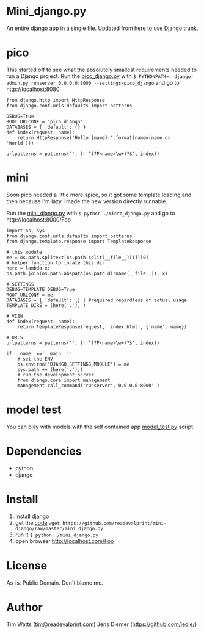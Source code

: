 Mini_django.py
==============

An entire django app in a single file. Updated from [here](http://olifante.blogs.com/covil/2010/04/minimal-django.html) to use Django trunk. 

pico
====
This started off to see what the absolutely smallest requirements needed to run a Django project. Run the [pico_django.py](https://github.com/readevalprint/mini-django/blob/master/pico_django.py) with `$ PYTHONPATH=. django-admin.py runserver 0.0.0.0:8000 --settings=pico_django` and go to http://localhost:8080

    from django.http import HttpResponse
    from django.conf.urls.defaults import patterns
    
    DEBUG=True
    ROOT_URLCONF = 'pico_django'
    DATABASES = { 'default': {} }
    def index(request, name):
        return HttpResponse('Hello {name}!'.format(name=(name or 'World')))
    
    urlpatterns = patterns('', (r'^(?P<name>\w+)?$', index))

mini
====
Soon pico needed a little more spice, so it got some template loading and then because I'm lazy I made the new version directly runnable.

Run the [mini_django.py](https://github.com/readevalprint/mini-django/blob/master/mini_django.py) with `$ python ./micro_django.py` and go to http://localhost:8000/Foo


    import os, sys
    from django.conf.urls.defaults import patterns
    from django.template.response import TemplateResponse

    # this module
    me = os.path.splitext(os.path.split(__file__)[1])[0]
    # helper function to locate this dir
    here = lambda x: os.path.join(os.path.abspath(os.path.dirname(__file__)), x)

    # SETTINGS
    DEBUG=TEMPLATE_DEBUG=True
    ROOT_URLCONF = me
    DATABASES = { 'default': {} } #required regardless of actual usage
    TEMPLATE_DIRS = (here('.'), )
    
    # VIEW
    def index(request, name):
        return TemplateResponse(request, 'index.html', {'name': name})
    
    # URLS
    urlpatterns = patterns('', (r'^(?P<name>\w+)?$', index))
    
    if __name__=='__main__':
        # set the ENV
        os.environ['DJANGO_SETTINGS_MODULE'] = me
        sys.path += (here('.'),)
        # run the development server
        from django.core import management
        management.call_command('runserver','0.0.0.0:8000' )

model test
==========

You can play with models with the self contained app [model_test.py](https://github.com/readevalprint/mini-django/raw/master/model_test.py) script.

Dependencies
===========
* python
* django

Install
======
1. Install [django](http://docs.djangoproject.com/en/dev/intro/install/)
2. get the [code](https://github.com/readevalprint/mini-django/raw/master/mini_django.py) `wget https://github.com/readevalprint/mini-django/raw/master/mini_django.py`
3. run it `$ python ./mini_django.py`
4. open browser http://localhost.com/Foo

License
=======
As-is. Public Domain. Don't blame me.

Author
======
Tim Watts (tim@readevalprint.com)
Jens Diemer (https://github.com/jedie/)
